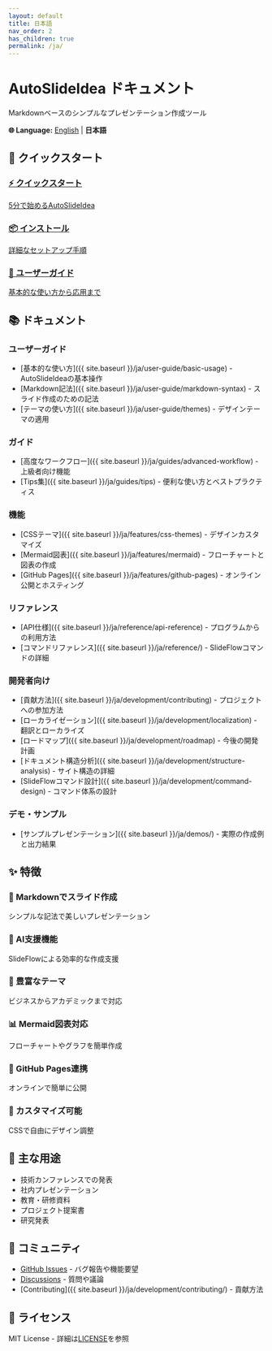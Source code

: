 ```yaml
---
layout: default
title: 日本語
nav_order: 2
has_children: true
permalink: /ja/
---
```


# AutoSlideIdea ドキュメント

Markdownベースのシンプルなプレゼンテーション作成ツール

<div class="language-banner">
  <p>
    <strong>🌐 Language:</strong> 
    <a href="{{ site.baseurl }}/">English</a> | 
    <strong>日本語</strong>
  </p>
</div>

## 🚀 クイックスタート

<div class="quick-start-cards">
  <a href="{{ site.baseurl }}/ja/quickstart/" class="card">
    <h3>⚡ クイックスタート</h3>
    <p>5分で始めるAutoSlideIdea</p>
  </a>
  
  <a href="{{ site.baseurl }}/ja/getting-started/installation" class="card">
    <h3>📦 インストール</h3>
    <p>詳細なセットアップ手順</p>
  </a>
  
  <a href="{{ site.baseurl }}/ja/user-guide/" class="card">
    <h3>📖 ユーザーガイド</h3>
    <p>基本的な使い方から応用まで</p>
  </a>
</div>

## 📚 ドキュメント

### ユーザーガイド
- [基本的な使い方]({{ site.baseurl }}/ja/user-guide/basic-usage) - AutoSlideIdeaの基本操作
- [Markdown記法]({{ site.baseurl }}/ja/user-guide/markdown-syntax) - スライド作成のための記法
- [テーマの使い方]({{ site.baseurl }}/ja/user-guide/themes) - デザインテーマの適用

### ガイド
- [高度なワークフロー]({{ site.baseurl }}/ja/guides/advanced-workflow) - 上級者向け機能
- [Tips集]({{ site.baseurl }}/ja/guides/tips) - 便利な使い方とベストプラクティス

### 機能
- [CSSテーマ]({{ site.baseurl }}/ja/features/css-themes) - デザインカスタマイズ
- [Mermaid図表]({{ site.baseurl }}/ja/features/mermaid) - フローチャートと図表の作成
- [GitHub Pages]({{ site.baseurl }}/ja/features/github-pages) - オンライン公開とホスティング

### リファレンス
- [API仕様]({{ site.baseurl }}/ja/reference/api-reference) - プログラムからの利用方法
- [コマンドリファレンス]({{ site.baseurl }}/ja/reference/) - SlideFlowコマンドの詳細

### 開発者向け
- [貢献方法]({{ site.baseurl }}/ja/development/contributing) - プロジェクトへの参加方法
- [ローカライゼーション]({{ site.baseurl }}/ja/development/localization) - 翻訳とローカライズ
- [ロードマップ]({{ site.baseurl }}/ja/development/roadmap) - 今後の開発計画
- [ドキュメント構造分析]({{ site.baseurl }}/ja/development/structure-analysis) - サイト構造の詳細
- [SlideFlowコマンド設計]({{ site.baseurl }}/ja/development/command-design) - コマンド体系の設計

### デモ・サンプル
- [サンプルプレゼンテーション]({{ site.baseurl }}/ja/demos/) - 実際の作成例と出力結果

## ✨ 特徴

<div class="features-grid">
  <div class="feature-item">
    <h3>📝 Markdownでスライド作成</h3>
    <p>シンプルな記法で美しいプレゼンテーション</p>
  </div>
  
  <div class="feature-item">
    <h3>🤖 AI支援機能</h3>
    <p>SlideFlowによる効率的な作成支援</p>
  </div>
  
  <div class="feature-item">
    <h3>🎨 豊富なテーマ</h3>
    <p>ビジネスからアカデミックまで対応</p>
  </div>
  
  <div class="feature-item">
    <h3>📊 Mermaid図表対応</h3>
    <p>フローチャートやグラフを簡単作成</p>
  </div>
  
  <div class="feature-item">
    <h3>🚀 GitHub Pages連携</h3>
    <p>オンラインで簡単に公開</p>
  </div>
  
  <div class="feature-item">
    <h3>🔧 カスタマイズ可能</h3>
    <p>CSSで自由にデザイン調整</p>
  </div>
</div>

## 🎯 主な用途

- 技術カンファレンスでの発表
- 社内プレゼンテーション
- 教育・研修資料
- プロジェクト提案書
- 研究発表

## 🤝 コミュニティ

- [GitHub Issues](https://github.com/dobachi/AutoSlideIdea/issues) - バグ報告や機能要望
- [Discussions](https://github.com/dobachi/AutoSlideIdea/discussions) - 質問や議論
- [Contributing]({{ site.baseurl }}/ja/development/contributing/) - 貢献方法

## 📄 ライセンス

MIT License - 詳細は[LICENSE](https://github.com/dobachi/AutoSlideIdea/blob/main/LICENSE)を参照